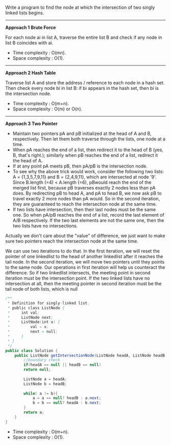 Write a program to find the node at which the intersection of two singly linked lists begins.

---

**Approach 1 Brute Force**

For each node ai in list A, traverse the entire list B and check if any node in list B coincides with ai.

- Time complexity : O(mn).
- Space complexity : O(1). 

---

**Approach 2 Hash Table**

Traverse list A and store the address / reference to each node in a hash set. Then check every node bi in list B: if bi appears in the hash set, then bi is the intersection node.

- Time complexity : O(m+n).
- Space complexity : O(m) or O(n). 

---

**Approach 3 Two Pointer**

- Maintain two pointers pA and pB initialized at the head of A and B, respectively. Then let them both traverse through the lists, one node at a time.
- When pA reaches the end of a list, then redirect it to the head of B (yes, B, that's right.); similarly when pB reaches the end of a list, redirect it the head of A.
- If at any point pA meets pB, then pA/pB is the intersection node.
- To see why the above trick would work, consider the following two lists: A = {1,3,5,7,9,11} and B = {2,4,9,11}, which are intersected at node '9'. Since B.length (=4) < A.length (=6), pBwould reach the end of the merged list first, because pB traverses exactly 2 nodes less than pA does. By redirecting pB to head A, and pA to head B, we now ask pB to travel exactly 2 more nodes than pA would. So in the second iteration, they are guaranteed to reach the intersection node at the same time.
- If two lists have intersection, then their last nodes must be the same one. So when pA/pB reaches the end of a list, record the last element of A/B respectively. If the two last elements are not the same one, then the two lists have no intersections.

Actually we don't care about the "value" of difference, we just want to make sure two pointers reach the intersection node at the same time.

We can use two iterations to do that. In the first iteration, we will reset the pointer of one linkedlist to the head of another linkedlist after it reaches the tail node. In the second iteration, we will move two pointers until they points to the same node. Our operations in first iteration will help us counteract the difference. So if two linkedlist intersects, the meeting point in second iteration must be the intersection point. If the two linked lists have no intersection at all, then the meeting pointer in second iteration must be the tail node of both lists, which is null

```java
/**
 * Definition for singly-linked list.
 * public class ListNode {
 *     int val;
 *     ListNode next;
 *     ListNode(int x) {
 *         val = x;
 *         next = null;
 *     }
 * }
 */
public class Solution {
    public ListNode getIntersectionNode(ListNode headA, ListNode headB) {
    	//boundary check
    	if(headA == null || headB == null) 
      	return null;
    
    	ListNode a = headA;
    	ListNode b = headB;
    
    	while( a != b){
        	a = a == null? headB : a.next;
        	b = b == null? headA : b.next;    
    	}
    	return a;
	}
}
```

- Time complexity : O(m+n).
- Space complexity : O(1).


